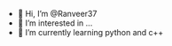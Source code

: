 - 👋 Hi, I’m @Ranveer37
- 👀 I’m interested in ...
- 🌱 I’m currently learning python and c++

<!---
Ranveer37/Ranveer37 is a ✨ special ✨ repository because its `README.md` (this file) appears on your GitHub profile.
You can click the Preview link to take a look at your changes.
--->
